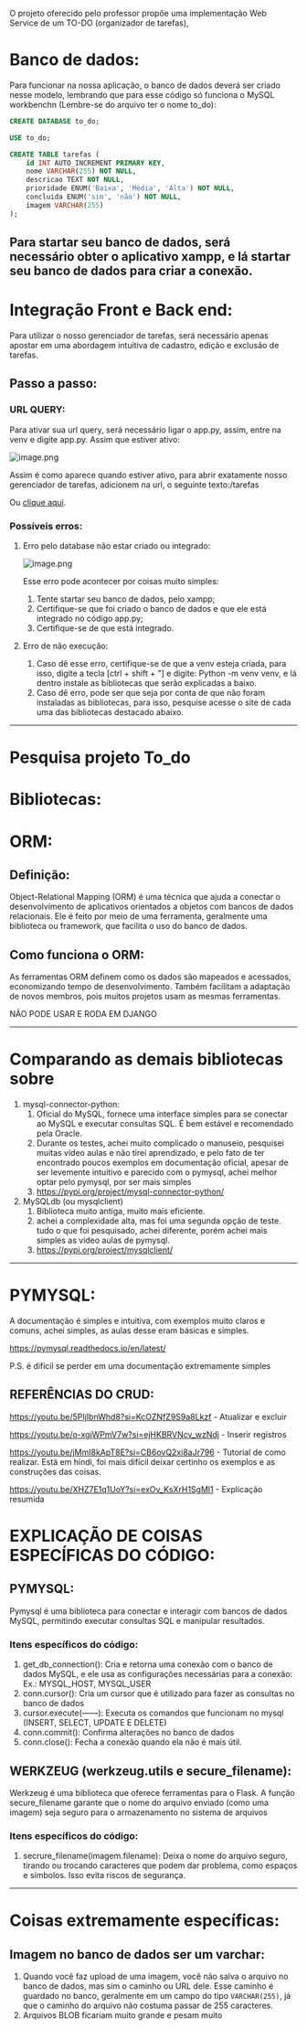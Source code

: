 O projeto oferecido pelo professor propõe uma implementação Web Service de um TO-DO (organizador de tarefas),  

# Banco de dados:

Para funcionar na nossa aplicação, o banco de dados deverá ser criado nesse modelo, lembrando que para esse código só funciona o MySQL workbenchn (Lembre-se do arquivo ter o nome to_do):

```sql
CREATE DATABASE to_do;

USE to_do;

CREATE TABLE tarefas (
    id INT AUTO_INCREMENT PRIMARY KEY,
    nome VARCHAR(255) NOT NULL,
    descricao TEXT NOT NULL,
    prioridade ENUM('Baixa', 'Média', 'Alta') NOT NULL,
    concluida ENUM('sim', 'não') NOT NULL,
    imagem VARCHAR(255)
);
```

Para startar seu banco de dados, será necessário obter o aplicativo xampp, e lá startar seu banco de dados para criar a conexão. 
---

# Integração Front e Back end:

Para utilizar o nosso gerenciador de tarefas, será necessário apenas apostar em uma abordagem intuitiva de cadastro, edição e exclusão de tarefas. 

## Passo a passo:

### URL QUERY:

Para ativar sua url query, será necessário ligar o app.py, assim, entre na venv e digite app.py. Assim que estiver ativo:

![image.png](attachment:e3ac0bfa-5601-4077-8b99-0f579880d611:image.png)

Assim é como aparece quando estiver ativo, para abrir exatamente nosso gerenciador de tarefas, adicionem na url, o seguinte texto:/tarefas

Ou [clique aqui](http://127.0.0.1:5000/tarefas). 

### Possíveis erros:

1. Erro pelo database não estar criado ou integrado:
    
    ![image.png](attachment:94a6e586-578b-481e-b835-e508039c9682:image.png)
    
    Esse erro pode acontecer por coisas muito simples:
    
    1. Tente startar seu banco de dados, pelo xampp;
    2. Certifique-se que foi criado o banco de dados e que ele está integrado no código app.py;
    3. Certifique-se de que está integrado.
2. Erro de não execução:
    1. Caso dê esse erro, certifique-se de que a venv esteja criada, para isso, digite a tecla [ctrl + shift + "] e digite: Python -m venv venv, e lá dentro instale as bibliotecas que serão explicadas a baixo.
    2. Caso dê erro, pode ser que seja por conta de que não foram instaladas as bibliotecas, para isso, pesquise acesse o site de cada uma das bibliotecas destacado abaixo. 
------------------------------------------------------------------------------------------------------------------

# Pesquisa projeto To_do

# Bibliotecas:

# ORM:

## Definição:

Object-Relational Mapping (ORM) é uma técnica que ajuda a conectar o desenvolvimento de aplicativos orientados a objetos com bancos de dados relacionais. Ele é feito por meio de uma ferramenta, geralmente uma biblioteca ou framework, que facilita o uso do banco de dados.

## Como funciona o ORM:

As ferramentas ORM definem como os dados são mapeados e acessados, economizando tempo de desenvolvimento. Também facilitam a adaptação de novos membros, pois muitos projetos usam as mesmas ferramentas. 

NÃO PODE USAR E RODA EM DJANGO

---

# Comparando as demais bibliotecas sobre

1. mysql-connector-python:
    1. Oficial do MySQL, fornece uma interface simples para se conectar ao MySQL e executar consultas SQL. É bem estável e recomendado pela Oracle. 
    2. Durante os testes, achei muito complicado o manuseio, pesquisei muitas vídeo aulas e não tirei aprendizado, e pelo fato de ter encontrado poucos exemplos em documentação oficial, apesar de ser levemente intuitivo e parecido com o pymysql, achei melhor optar pelo pymysql, por ser mais simples 
    3. https://pypi.org/project/mysql-connector-python/
2. MySQLdb (ou mysqlclient)
    1. Biblioteca muito antiga, muito mais eficiente.
    2. achei a complexidade alta, mas foi uma segunda opção de teste. tudo o que foi pesquisado, achei diferente, porém achei mais simples as vídeo aulas de pymysql. 
    3. https://pypi.org/project/mysqlclient/

---

# PYMYSQL:

A documentação é simples e intuitiva, com exemplos muito claros e comuns, achei simples, as aulas desse eram básicas e simples. 

https://pymysql.readthedocs.io/en/latest/

P.S. é difícil se perder em uma documentação extremamente simples

## REFERÊNCIAS DO CRUD:

https://youtu.be/5PIjIbnWhd8?si=KcOZNfZ9S9a8Lkzf - Atualizar e excluir

https://youtu.be/o-xgjWPmV7w?si=ejHKBRVNcv_wzNdj - Inserir registros

https://youtu.be/jMmI8kApT8E?si=CB6ovQ2xi8aJr796 - Tutorial de como realizar. Está em hindi, foi mais difícil deixar certinho os exemplos e as construções das coisas.

https://youtu.be/XHZ7E1q1UoY?si=exOv_KsXrH1SgMl1 - Explicação resumida

# EXPLICAÇÃO DE COISAS ESPECÍFICAS DO CÓDIGO:

## PYMYSQL:

Pymysql é uma biblioteca para conectar e interagir com bancos de dados MySQL, permitindo executar consultas SQL e manipular resultados.

### Itens específicos do código:

1. get_db_connection(): Cria e retorna uma conexão com o banco de dados MySQL, e ele usa as configurações necessárias para a conexão: Ex.: MYSQL_HOST, MYSQL_USER
2. conn.cursor(): Cria um cursor que é utilizado para fazer as consultas no banco de dados
3. cursor.execute(——): Executa os comandos que funcionam no mysql (INSERT, SELECT, UPDATE E DELETE)
4. conn.commit(): Confirma alterações no banco de dados
5. conn.close(): Fecha a conexão quando ela não é mais útil. 

## WERKZEUG (werkzeug.utils e secure_filename):

Werkzeug é uma biblioteca que oferece ferramentas para o Flask. A função secure_filename garante que o nome do arquivo enviado (como uma imagem) seja seguro para o armazenamento no sistema de arquivos

### Itens específicos do código:

1. secrure_filename(imagem.filename): Deixa o nome do arquivo seguro, tirando ou trocando caracteres que podem dar problema, como espaços e símbolos. Isso evita riscos de segurança.

---

# Coisas extremamente específicas:

## Imagem no banco de dados ser um varchar:

1. Quando você faz upload de uma imagem, você não salva o arquivo no banco de dados, mas sim o caminho ou URL dele. Esse caminho é guardado no banco, geralmente em um campo do tipo `VARCHAR(255)`, já que o caminho do arquivo não costuma passar de 255 caracteres.
2. Arquivos BLOB ficariam muito grande e pesam muito